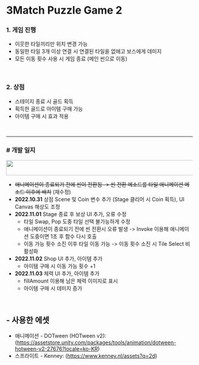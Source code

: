 # 3Match Puzzle Game 2

### **1. 게임 진행**
  - 이웃한 타일끼리만 위치 변경 가능
  - 동일한 타일 3개 이상 연결 시 연결된 타일을 없애고 보스에게 데미지
  - 모든 이동 횟수 사용 시 게임 종료 (메인 씬으로 이동)
<br>

### **2. 상점**
  - 스테이지 종료 시 골드 획득
  - 획득한 골드로 아이템 구매 가능
  - 아이템 구매 시 효과 적용
<br>

---------------------------------

### **# 개발 일지**
<img src="https://user-images.githubusercontent.com/86781939/198838681-03e75d3a-0348-45af-9742-203dfd970887.PNG"  width="725" height="41" >

 - ~~애니메이션이 종료되기 전에 씬이 전환됨 -> 씬 전환 메소드를 타일 애니메이션 메소드 이후에 배치~~ (재수정)
 - **2022.10.31** 상점 Scene 및 Coin 변수 추가 (Stage 클리어 시 Coin 획득), UI Canvas 해상도 조정
 - **2022.11.01** Stage 종료 후 보상 UI 추가, 오류 수정
    - 타일 Swap, Pop 도중 타일 선택 불가능하게 수정
    - 애니메이션이 종료되기 전에 씬 전환시 오류 발생 -> Invoke 이용해 애니메이션 도중이면 1초 후 함수 다시 호출
    - 이동 가능 횟수 소진 이후 타일 이동 가능 -> 이동 횟수 소진 시 Tile Select 비활성화
 - **2022.11.02** Shop UI 추가, 아이템 추가
    - 아이템 구매 시 이동 가능 횟수 +1
 - **2022.11.03** 체력 UI 추가, 아이템 추가
    - fillAmount 이용해 남은 체력 이미지로 표시
    - 아이템 구매 시 데미지 증가


<br>

## - 사용한 에셋
  - 애니메이션 - DOTween (HOTween v2): (https://assetstore.unity.com/packages/tools/animation/dotween-hotween-v2-27676?locale=ko-KR)
  - 스프라이트 - Kenney: (https://www.kenney.nl/assets?q=2d)